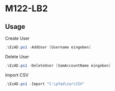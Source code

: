 # M122-LB2

## Usage

Create User
```powershell
.\EzAD.ps1 -AddUser [Username eingeben]
```

Delete User
```powershell
.\EzAD.ps1 -DeleteUser [SamAccountName eingeben]
```

Import CSV
```powershell
.\EzAD.ps1 -Import "C:\pfad\zur\CSV"
```
